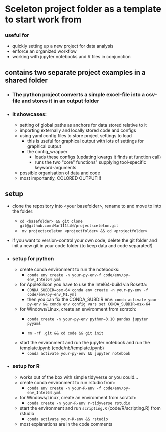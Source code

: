 # Sceleton project folder as a template to start work from
### useful for 
+ quickly setting up a new project for data analysis
+ enforce an organized workflow
+ working with jupyter notebooks and R files in conjunction


## contains two separate project examples in a shared folder
+ ### The python project converts a simple excel-file into a csv-file and stores it in an output folder
+ ### it showcases:
    * setting of global paths as anchors for data stored relative to it
    * importing externally and locally stored code and configs
    * using yaml config files to store project settings to load
        + this is useful for graphical output with lots of settings for graphical output
        + the config_wrapper
            * loads these configs (updating kwargs it finds at function call)
            * runs the two "core" functions" supplying tool-specific keyword-arguments
    * possible organisation of data and code
    * most importantly, COLORED OUTPUT!!!


## setup
* clone the repository into \<your basefolder\>, rename to <projectfolder> and move to into the folder:
   + `cd <basefolder> && git clone git@github.com:Mar111tiN/projectsceleton.git`
   + ` mv projectsceleton <projectfolder> && cd <projectfolder>`
* if you want to version-control your own code, delete the git folder and init a new git in your code folder (to keep data and code separated!)

* ### setup for python
   * create conda environment to run the notebooks:
      + `conda env create -n your-py-env-f code/env/py-env_Intel64.yml`
   * for AppleSilicon you have to use the Intel64-build via Rosetta:
      + `CONDA_SUBDIR=osx-64 conda env create -n your-py-env -f code/env/py-env_M1.yml`
      + then you can fix the CONDA_SUBDIR env: `conda activate your-py-env && conda env config vars set CONDA_SUBDIR=osx-64`
   * for Windows/Linux, create an environment from scratch:
      + `conda create -n your-py-env python=3.10 pandas jupyter pyyaml`

      + `rm -rf .git && cd code && git init`
   * start the environment and run the jupyter notebook and run the template.ipynb (code/nb/template.ipynb)
      + `conda activate your-py-env && jupyter notebook`

* ### setup for R
   * works out of the box with simple tidyverse or you could...
   * create conda environment to run rstudio from:
      + `conda env create -n your-R-env -f code/env/py-env_Intel64.yml`
   * for Windows/Linux, create an environment from scratch:
      + `conda create -n your-R-env r-tidyverse rstudio`
   * start the environment and run `scripting.R` (code/R/scripting.R) from rstudio
      + `conda activate your-R-env && rstudio`
   * most explanations are in the code comments 